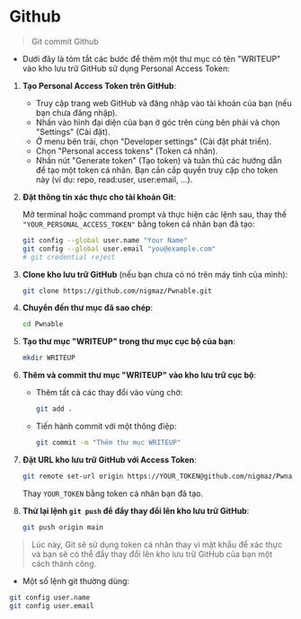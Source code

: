 # Github

> Git commit Github
 
- Dưới đây là tóm tắt các bước để thêm một thư mục có tên "WRITEUP" vào kho lưu trữ GitHub sử dụng Personal Access Token:

1. **Tạo Personal Access Token trên GitHub**:

   - Truy cập trang web GitHub và đăng nhập vào tài khoản của bạn (nếu bạn chưa đăng nhập).
   - Nhấn vào hình đại diện của bạn ở góc trên cùng bên phải và chọn "Settings" (Cài đặt).
   - Ở menu bên trái, chọn "Developer settings" (Cài đặt phát triển).
   - Chọn "Personal access tokens" (Token cá nhân).
   - Nhấn nút "Generate token" (Tạo token) và tuân thủ các hướng dẫn để tạo một token cá nhân. Bạn cần cấp quyền truy cập cho token này (ví dụ: repo, read:user, user:email, ...).

2. **Đặt thông tin xác thực cho tài khoản Git**:

   Mở terminal hoặc command prompt và thực hiện các lệnh sau, thay thế `"YOUR_PERSONAL_ACCESS_TOKEN"` bằng token cá nhân bạn đã tạo:

   ```bash
   git config --global user.name "Your Name"
   git config --global user.email "you@example.com"
   # git credential reject
   ```

3. **Clone kho lưu trữ GitHub** (nếu bạn chưa có nó trên máy tính của mình):

   ```bash
   git clone https://github.com/nigmaz/Pwnable.git
   ```

4. **Chuyển đến thư mục đã sao chép**:

   ```bash
   cd Pwnable
   ```

5. **Tạo thư mục "WRITEUP" trong thư mục cục bộ của bạn**:

   ```bash
   mkdir WRITEUP
   ```

6. **Thêm và commit thư mục "WRITEUP" vào kho lưu trữ cục bộ**:

   - Thêm tất cả các thay đổi vào vùng chờ:

     ```bash
     git add .
     ```

   - Tiến hành commit với một thông điệp:

     ```bash
     git commit -m "Thêm thư mục WRITEUP"
     ```

7. **Đặt URL kho lưu trữ GitHub với Access Token**:

   ```bash
   git remote set-url origin https://YOUR_TOKEN@github.com/nigmaz/Pwnable.git
   ```

   Thay `YOUR_TOKEN` bằng token cá nhân bạn đã tạo.

8. **Thử lại lệnh `git push` để đẩy thay đổi lên kho lưu trữ GitHub**:

   ```bash
   git push origin main
   ```

> Lúc này, Git sẽ sử dụng token cá nhân thay vì mật khẩu để xác thực và bạn sẽ có thể đẩy thay đổi lên kho lưu trữ GitHub của bạn một cách thành công.

- Một số lệnh git thường dùng:
```bash
git config user.name
git config user.email
```
